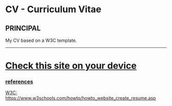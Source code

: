 # CV - Curriculum Vitae

## PRINCIPAL

My CV based on a W3C template.

---

<h1><a href="https://alfatist.github.io/CV/">Check this site on your device</h1>

<h3>references</h3>
W3C: <a href="https://www.w3schools.com/howto/howto_website_create_resume.asp">https://www.w3schools.com/howto/howto_website_create_resume.asp</a>
